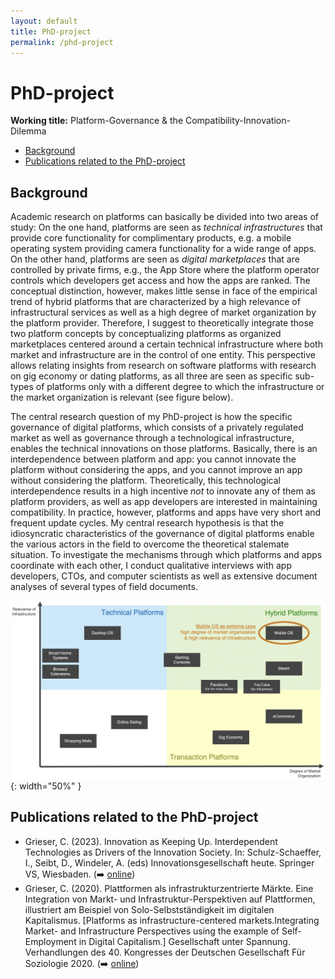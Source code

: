 ```yaml
---
layout: default
title: PhD-project
permalink: /phd-project
---
```

# PhD-project
**Working title:** Platform-Governance & the Compatibility-Innovation-Dilemma

<!-- toc -->

- [Background](#background)
- [Publications related to the PhD-project](#publications-related-to-the-phd-project)

<!-- tocstop -->

## Background
Academic research on platforms can basically be divided into two areas of study:
On the one hand, platforms are seen as *technical infrastructures* that provide
core functionality for complimentary products, e.g. a mobile operating system
providing camera functionality for a wide range of apps. On the other hand,
platforms are seen as *digital marketplaces* that are controlled by private
firms, e.g., the App Store where the platform operator controls which developers
get access and how the apps are ranked. The conceptual distinction, however,
makes little sense in face of the empirical trend of hybrid platforms that are
characterized by a high relevance of infrastructural services as well as a high
degree of market organization by the platform provider. Therefore, I suggest to
theoretically integrate those two platform concepts by conceptualizing platforms
as organized marketplaces centered around a certain technical infrastructure
where both market and infrastructure are in the control of one entity. This
perspective allows relating insights from research on software platforms with
research on gig economy or dating platforms, as all three are seen as specific
sub-types of platforms only with a different degree to which the infrastructure
or the market organization is relevant (see figure below).

The central research question of my PhD-project is how the specific governance
of digital platforms, which consists of a privately regulated market as well as
governance through a technological infrastructure, enables the technical
innovations on those platforms. Basically, there is an interdependence between
platform and app: you cannot innovate the platform without considering the apps,
and you cannot improve an app without considering the platform. Theoretically,
this technological interdependence results in a high incentive *not* to innovate
any of them as platform providers, as well as app developers are interested in
maintaining compatibility. In practice, however, platforms and apps have very
short and frequent update cycles. My central research hypothesis is that the
idiosyncratic characteristics of the governance of digital platforms enable the
various actors in the field to overcome the theoretical stalemate situation. To
investigate the mechanisms through which platforms and apps coordinate with each
other, I conduct qualitative interviews with app developers, CTOs, and computer
scientists as well as extensive document analyses of several types of field
documents.

![Graph of platform dimensions](./images/graph-platform-dimensions.webp){: width="50%" }

## Publications related to the PhD-project
- Grieser, C. (2023). Innovation as Keeping Up. Interdependent Technologies as
  Drivers of the Innovation Society. In: Schulz-Schaeffer, I., Seibt, D.,
  Windeler, A. (eds) Innovationsgesellschaft heute. Springer VS, Wiesbaden.
  (➡️ [online](https://doi.org/10.1007/978-3-658-39743-2_4))
- Grieser, C. (2020). Plattformen als infrastrukturzentrierte Märkte. Eine
  Integration von Markt- und Infrastruktur-Perspektiven auf Plattformen,
  illustriert am Beispiel von Solo-Selbstständigkeit im digitalen Kapitalismus.
  [Platforms as infrastructure-centered markets.Integrating Market- and
  Infrastructure Perspectives using the example of Self-Employment in Digital
  Capitalism.] Gesellschaft unter Spannung. Verhandlungen des 40. Kongresses der
  Deutschen Gesellschaft Für Soziologie 2020. (➡️
  [online](https://publikationen.soziologie.de/index.php/kongressband_2020/article/view/1309))
